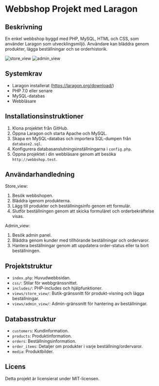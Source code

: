# Webbshop Projekt med Laragon

## Beskrivning
En enkel webbshop byggd med PHP, MySQL, HTML och CSS, som använder Laragon som utvecklingsmiljö. Användare kan bläddra genom produkter, lägga beställningar och se orderhistorik.

![store_view](https://github.com/Betttina/databashantering/assets/125275847/20b893ab-6ff4-435b-90ca-d2d9d4c33834)
![admin_view](https://github.com/Betttina/databashantering/assets/125275847/79cd7787-3dd6-4482-a361-78c2f36a244a)


## Systemkrav
- Laragon installerat (https://laragon.org/download/)
- PHP 7.0 eller senare
- MySQL-databas
- Webbläsare

## Installationsinstruktioner
1. Klona projektet från GitHub.
2. Öppna Laragon och starta Apache och MySQL.
3. Skapa en MySQL-databas och importera SQL-dumpen från `database2.sql`.
4. Konfigurera databasanslutningsinställningarna i `config.php`.
5. Öppna projektet i din webbläsare genom att besöka `http://webbshop.test`.

## Användarhandledning
Store_view:
1. Besök webbshopen.
2. Bläddra igenom produkterna.
3. Lägg till produkter och beställningsinfo genom ett formulär.
4. Slutför beställningen genom att skicka formuläret och orderbekräftelse visas.

Admin_view:
1. Besök admin panel.
2. Bläddra genom kunder med tillhörande beställningar och ordervaror.
3. Hantera beställningar genom att uppdatera order-status eller ta bort beställningen.

## Projektstruktur
- `index.php`: Huvudwebbsidan.
- `css/`: Stilar för webbgränssnittet.
- `includes/`: PHP-includes och hjälpfunktioner.
- `views/store_view/`: Butik-gränssnitt för produkt-visning och lägga beställningar.
- `views/admin_view/`: Admin-gränssnitt för hantering av beställningar.

## Databasstruktur
- `customers`: Kundinformation.
- `products`: Produktinformation.
- `orders`: Beställningsinformation.
- `order_items`: Detaljer om produkter i varje beställning/ordervaror.
- `media`: Produktbilder.

## Licens
Detta projekt är licensierat under MIT-licensen.


